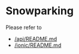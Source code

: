 # Snowparking

Please refer to

 * [/api/README.md](/api/README.md)
 * [/ionic/README.md](/ionic/README.md)
